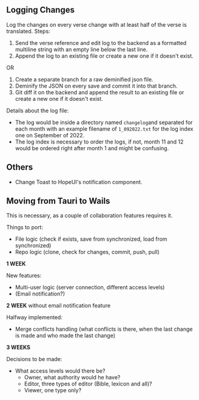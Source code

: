 ## Logging Changes

Log the changes on every verse change with at least half of the verse is
translated. Steps:

1. Send the verse reference and edit log to the backend as a formatted
   multiline string with an empty line below the last line.
2. Append the log to an existing file or create a new one if it
   doesn't exist.

OR

1. Create a separate branch for a raw deminified json file.
2. Deminify the JSON on every save and commit it into that branch.
3. Git diff it on the backend and append the result to an existing file or
   create a new one if it doesn't exist.

Details about the log file:

- The log would be inside a directory named `changelog`and separated for
  each month with an example filename of `1_092022.txt` for the log index
  one on September of 2022.
- The log index is necessary to order the logs, if not, month 11 and 12
  would be ordered right after month 1 and might be confusing.

## Others

- Change Toast to HopeUI's notification component.

## Moving from Tauri to Wails

This is necessary, as a couple of collaboration features requires it.

Things to port:

- File logic (check if exists, save from synchronized, load from synchronized)
- Repo logic (clone, check for changes, commit, push, pull)

**1 WEEK**

New features:

- Multi-user logic (server connection, different access levels)
- (Email notification?)

**2 WEEK** without email notification feature

Halfway implemented:

- Merge conflicts handling (what conflicts is there, when the last change is
  made and who made the last change)

**3 WEEKS**

Decisions to be made:

- What access levels would there be?
  - Owner, what authority would he have?
  - Editor, three types of editor (Bible, lexicon and all)?
  - Viewer, one type only?
